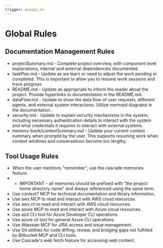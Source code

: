 ```yaml
---
trigger: always_on
---
```


# Global Rules

## Documentation Management Rules
- projectSummary.md - Complete project overview, with component level explanations, internal and external dependencies documented.
- taskPlan.md - Update as we learn or need to adjust the work pending or completed. This is important to allow you to resume work sessions and track progress.
- README.md - Update as appropriate to inform the reader about the project. Provide hyperlinks to documentation in the README.md.
- dataFlow.md - Update to show the data flow of user requests, different agents, and external system interactions. Utilize mermaid diagrams in the documentation.
- security.md - Update to explain security mechanisms in the system, including necessary authentication details to interact with the system and what credentials it requires to interact with external systems.
- memory-bank/contextSummary.md - Update your current context summary when promptd by the user. This supports resuming work when context windows and conversations become too lengthy.

## Tool Usage Rules
- When the user mentions "remember", use the cascade memories feature.
- - IMPORTANT - all memories should be prefixed with "the project home directory name" and always referenced using the same term.
- Use context7 MCP for technical documentation and library information.
- Use aws MCP to read and interact with AWS cloud resources.
- Use aws cli to read and interact with AWS cloud resources.
- Use azure MCP to read and interact with Azure cloud resources.
- Use azd CLI tool for Azure Developer CLI operations.
- Use azure cli tool for general Azure CLI operations.
- Use Atlassian MCP for JIRA access and issue management.
- Use Git utilities for code diffing, review, and bridging gaps not fulfilled by Bitbucket MCP and CLI tools.
- Use Cascade's web fetch feature for accessing web content.



